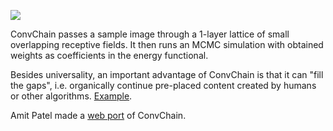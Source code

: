 ![](http://i.imgur.com/fJ8Olxk.png)

ConvChain passes a sample image through a 1-layer lattice of small overlapping receptive fields. It then runs an MCMC simulation with obtained weights as coefficients in the energy functional.

Besides universality, an important advantage of ConvChain is that it can "fill the gaps", i.e. organically continue pre-placed content created by humans or other algorithms. [Example](http://i.imgur.com/byyKHre.gif).

Amit Patel made a [web port](http://www.redblobgames.com/x/1613-convchain/) of ConvChain.
